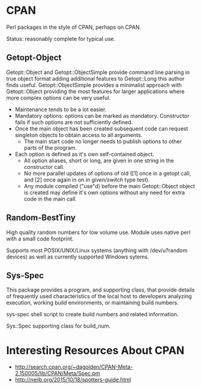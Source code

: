 # CPAN
Perl packages in the style of CPAN, perhaps on CPAN.

Status: reasonably complete for typical use.

## Getopt-Object
Getopt::Object and Getopt::ObjectSimple provide command line parsing 
in true object format adding additional features to Getopt::Long this
author finds useful. Getopt::ObjectSimple provides a minimalist
approach with Getopt::Object providing the most features for
larger applications where more complex options can be very useful. 

* Maintenance tends to be a lot easier.
* Mandatory options: options can be marked as mandatory. Constructor fails if such options are not sufficiently defined.
* Once the main object has been created subsequent code can request singleton objects to obtain access to all arguments. 
   * The main start code no longer needs to publish options to other parts of the program.
* Each option is defined as it's own self-contained object. 
   * All option aliases, short or long, are given in one string in the constructor call.
   * No more parallel updates of options of old ([1] once in a getopt call, and [2] once again in on in *given/switch* type test).
   * Any module compiled ("use"d) before the main Getopt::Object object is created may define it's own options without any need for extra code in the main call.

## Random-BestTiny
High quality random numbers for low volume use. 
Module uses native perl with a small code footprint.

Supports most POSIX/UNIX/Linux systems (anything with /dev/u?random devices) as well as currently supported Windows sytems.


## Sys-Spec
This package provides a program, and supporting class, that 
provide details of frequently used characteristics of the
local host to developers analyzing execution, working build 
environments, or maintaining build numbers.

  sys-spec  shell script to create build numbers and related information.

  Sys::Spec supporting class for build_num.


# Interesting Resources About CPAN

* http://search.cpan.org/~dagolden/CPAN-Meta-2.150005/lib/CPAN/Meta/Spec.pm 
* http://neilb.org/2015/10/18/spotters-guide.html

